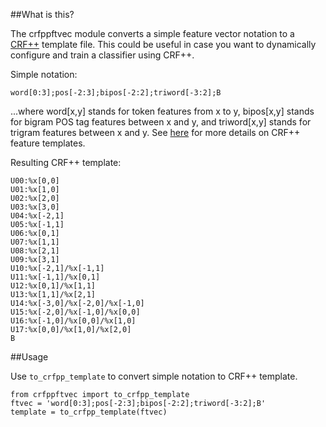 ##What is this?

The crfppftvec module converts a simple feature vector notation to a 
[CRF++](http://crfpp.googlecode.com/svn/trunk/doc/index.html) template file.
This could be useful in case you want to dynamically configure and train a 
classifier using CRF++.

Simple notation:

    word[0:3];pos[-2:3];bipos[-2:2];triword[-3:2];B

...where word[x,y] stands for token features from x to y, bipos[x,y] stands for
bigram POS tag features between x and y, and triword[x,y] stands for trigram 
features between x and y. 
See [here](http://crfpp.googlecode.com/svn/trunk/doc/index.html#templ) for more 
details on CRF++ feature templates.

Resulting CRF++ template:

    U00:%x[0,0]
    U01:%x[1,0]
    U02:%x[2,0]
    U03:%x[3,0]
    U04:%x[-2,1]
    U05:%x[-1,1]
    U06:%x[0,1]
    U07:%x[1,1]
    U08:%x[2,1]
    U09:%x[3,1]
    U10:%x[-2,1]/%x[-1,1]
    U11:%x[-1,1]/%x[0,1]
    U12:%x[0,1]/%x[1,1]
    U13:%x[1,1]/%x[2,1]
    U14:%x[-3,0]/%x[-2,0]/%x[-1,0]
    U15:%x[-2,0]/%x[-1,0]/%x[0,0]
    U16:%x[-1,0]/%x[0,0]/%x[1,0]
    U17:%x[0,0]/%x[1,0]/%x[2,0]
    B

##Usage

Use `to_crfpp_template` to convert simple notation to CRF++ template.

    from crfppftvec import to_crfpp_template
    ftvec = 'word[0:3];pos[-2:3];bipos[-2:2];triword[-3:2];B'
    template = to_crfpp_template(ftvec)
    
    